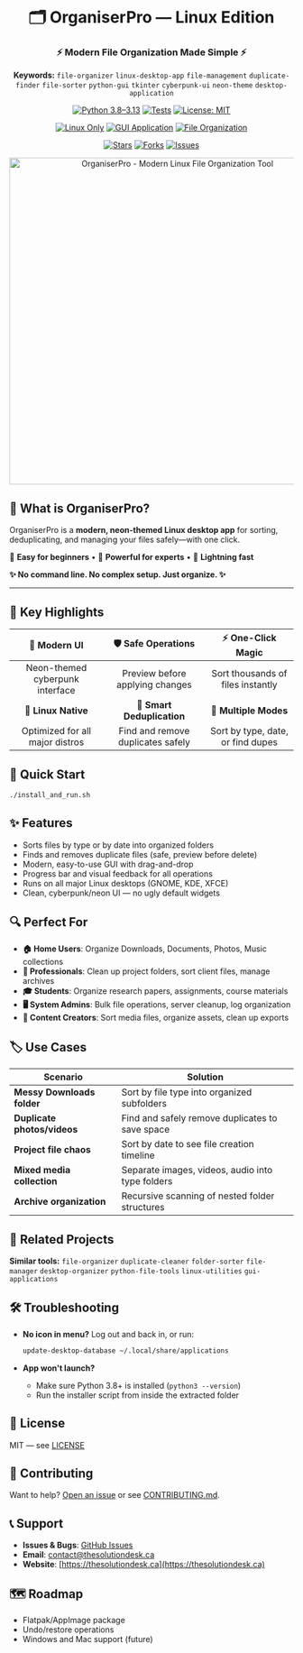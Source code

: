 <div align="center">

# 🗂️ OrganiserPro — Linux Edition

### ⚡ Modern File Organization Made Simple ⚡

**Keywords:** `file-organizer` `linux-desktop-app` `file-management` `duplicate-finder` `file-sorter` `python-gui` `tkinter` `cyberpunk-ui` `neon-theme` `desktop-application`

[![Python 3.8–3.13](https://img.shields.io/badge/python-3.8%20|%203.9%20|%203.10%20|%203.11%20|%203.12%20|%203.13-blue?style=for-the-badge)](https://pypi.org/project/organiserpro/)
[![Tests](https://img.shields.io/github/actions/workflow/status/TheSolutionDeskAndCompany/organiser-pro/ci.yml?style=for-the-badge&label=TESTS)](https://github.com/TheSolutionDeskAndCompany/organiser-pro/actions/workflows/ci.yml)
[![License: MIT](https://img.shields.io/badge/License-MIT-yellow.svg?style=for-the-badge)](https://opensource.org/licenses/MIT)

[![Linux Only](https://img.shields.io/badge/platform-Linux-orange.svg?style=for-the-badge&logo=linux)](https://www.linux.org/)
[![GUI Application](https://img.shields.io/badge/interface-GUI%20Application-green.svg?style=for-the-badge&logo=desktop)](https://github.com/TheSolutionDeskAndCompany/organiser-pro)
[![File Organization](https://img.shields.io/badge/purpose-File%20Organization-purple.svg?style=for-the-badge&logo=folder)](https://github.com/TheSolutionDeskAndCompany/organiser-pro)

[![Stars](https://img.shields.io/github/stars/TheSolutionDeskAndCompany/organiser-pro?style=for-the-badge&color=gold)](https://github.com/TheSolutionDeskAndCompany/organiser-pro/stargazers)
[![Forks](https://img.shields.io/github/forks/TheSolutionDeskAndCompany/organiser-pro?style=for-the-badge&color=blue)](https://github.com/TheSolutionDeskAndCompany/organiser-pro/network/members)
[![Issues](https://img.shields.io/github/issues/TheSolutionDeskAndCompany/organiser-pro?style=for-the-badge&color=red)](https://github.com/TheSolutionDeskAndCompany/organiser-pro/issues)

</div>

<div align="center">
  <img src="screenshots/organiserpro-improved-layout.png" alt="OrganiserPro - Modern Linux File Organization Tool" width="580">
</div>

## 🎯 What is OrganiserPro?

OrganiserPro is a **modern, neon-themed Linux desktop app** for sorting, deduplicating, and managing your files safely—with one click.  

🔰 **Easy for beginners** • 💪 **Powerful for experts** • 🚀 **Lightning fast**  

**✨ No command line. No complex setup. Just organize. ✨**

---

## 🌟 Key Highlights

<div align="center">

| 🎨 **Modern UI** | 🛡️ **Safe Operations** | ⚡ **One-Click Magic** |
|:---:|:---:|:---:|
| Neon-themed cyberpunk interface | Preview before applying changes | Sort thousands of files instantly |
| **🐧 Linux Native** | **🔄 Smart Deduplication** | **📁 Multiple Modes** |
| Optimized for all major distros | Find and remove duplicates safely | Sort by type, date, or find dupes |

</div>

## 🚀 Quick Start

```bash
./install_and_run.sh
```

## ✨ Features

* Sorts files by type or by date into organized folders
* Finds and removes duplicate files (safe, preview before delete)
* Modern, easy-to-use GUI with drag-and-drop
* Progress bar and visual feedback for all operations
* Runs on all major Linux desktops (GNOME, KDE, XFCE)
* Clean, cyberpunk/neon UI — no ugly default widgets


## 🔍 Perfect For

- **🏠 Home Users**: Organize Downloads, Documents, Photos, Music collections
- **💼 Professionals**: Clean up project folders, sort client files, manage archives
- **🎓 Students**: Organize research papers, assignments, course materials
- **🖥️ System Admins**: Bulk file operations, server cleanup, log organization
- **📸 Content Creators**: Sort media files, organize assets, clean up exports

## 🏷️ Use Cases

| Scenario | Solution |
|----------|----------|
| **Messy Downloads folder** | Sort by file type into organized subfolders |
| **Duplicate photos/videos** | Find and safely remove duplicates to save space |
| **Project file chaos** | Sort by date to see file creation timeline |
| **Mixed media collection** | Separate images, videos, audio into type folders |
| **Archive organization** | Recursive scanning of nested folder structures |

## 🔗 Related Projects

**Similar tools:** `file-organizer` `duplicate-cleaner` `folder-sorter` `file-manager` `desktop-organizer` `python-file-tools` `linux-utilities` `gui-applications`

## 🛠️ Troubleshooting

* **No icon in menu?** Log out and back in, or run:

  ```bash
  update-desktop-database ~/.local/share/applications
  ```

* **App won't launch?**

  * Make sure Python 3.8+ is installed (`python3 --version`)
  * Run the installer script from inside the extracted folder

## 📄 License

MIT — see [LICENSE](LICENSE)

## 🤝 Contributing

Want to help? [Open an issue](https://github.com/TheSolutionDeskAndCompany/organiser-pro/issues) or see [CONTRIBUTING.md](CONTRIBUTING.md).

## 📞 Support

* **Issues & Bugs**: [GitHub Issues](https://github.com/TheSolutionDeskAndCompany/organiser-pro/issues)
* **Email**: [contact@thesolutiondesk.ca](mailto:contact@thesolutiondesk.ca)
* **Website**: [https://thesolutiondesk.ca](https://thesolutiondesk.ca)

## 🗺️ Roadmap

* Flatpak/AppImage package
* Undo/restore operations
* Windows and Mac support (future)



